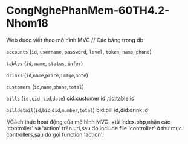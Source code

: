 # CongNghePhanMem-60TH4.2-Nhom18
Web được viết theo mô hình MVC
// Các bảng trong db

`accounts` (`id`, `username`, `password`, `level`, `token`, `name`, `phone`)

`tables` (`id`, `name`, `status`, `infor`)

`drinks` (`id`,`name`,`price`,`image`,`note`)

`customers` (`id`,`name`,`phone`,`total`)

`bills` (`id` ,`cid` ,`tid`,`date`)
cid:customer id ,tid:table id

`billdetail`(`id`,`bid`,`did`,`number`,`total`)
bid:bill id,did:drink id

//Cách thức hoạt động của mô hình MVC:
+từ index.php,nhận các 'controller' và 'action' trên url,sau đó include file 'controller' ở thư mục controllers,sau đó gọi function 'action';